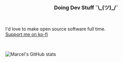 <h3 align="center">Doing Dev Stuff ¯\_(ツ)_/¯</h3>
<br>

I'd love to make open source software full time.<br>
[Support me on ko-fi](https://ko-fi.com/shydevil)

<br>

![Marcel's GitHub stats](https://github-readme-stats.vercel.app/api?username=hackthedev&show_icons=true&theme=nord)
